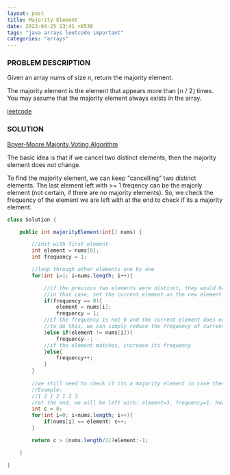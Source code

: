 ```yaml
---
layout: post
title: Majority Element
date: 2023-04-25 23:41 +0530
tags: "java arrays leetcode important"
categories: "arrays"
---
```


### PROBLEM DESCRIPTION

Given an array nums of size n, return the majority element.

The majority element is the element that appears more than ⌊n / 2⌋ times. You may assume that the majority element always exists in the array.

[leetcode](https://leetcode.com/problems/majority-element/description/)

### SOLUTION

[Boyer-Moore Majority Voting Algorithm](https://www.geeksforgeeks.org/boyer-moore-majority-voting-algorithm/)

The basic idea is that if we cancel two distinct elements, then the majority element does not change.

To find the majority element, we can keep "cancelling" two distinct elements. The last element left with >= 1 freqency can be the majorly element (not certain, if there are no majority elements). So, we check the frequency of the element we are left with at the end to check if its a majority element.

```java
class Solution {

    public int majorityElement(int[] nums) {

        //init with first element
        int element = nums[0];
        int frequency = 1;

        //loop through other elements one by one
        for(int i=1; i<nums.length; i++){

            //if the previous two elements were distinct, they would have cancelled each other and the frequency will be 0
            //in that case, set the current element as the new element with frequency 1 and compare it with others
            if(frequency == 0){
                element = nums[i];
                frequency = 1;
            //if the frequency is not 0 and the current element does not match with arr[i], we can cancel one pair
            //to do this, we can simply reduce the frequency of current element by 1  
            }else if(element != nums[i]){
                frequency--;
            //if the element matches, increase its frequency
            }else{
                frequency++;
            }
        }
        
        //we still need to check if its a majority element in case there is no majority element in the array
        //Example: 
        //1 2 1 2 1 2 3
        //at the end, we will be left with: element=3, frequency=1. However, that is not the majority element
        int c = 0;
        for(int i=0; i<nums.length; i++){
            if(nums[i] == element) c++;
        }

        return c > (nums.length/2)?element:-1;

    }

}
```
